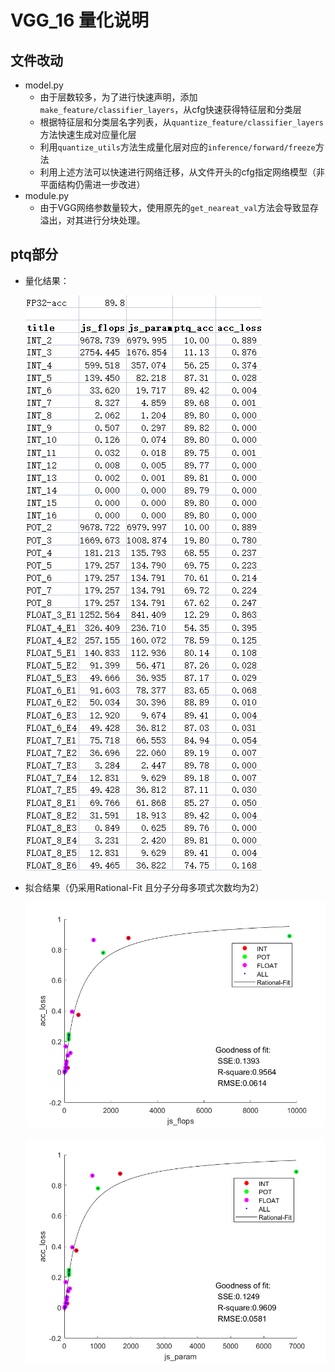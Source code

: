 # VGG_16 量化说明

## 文件改动

+ model.py
  + 由于层数较多，为了进行快速声明，添加`make_feature/classifier_layers`，从cfg快速获得特征层和分类层
  + 根据特征层和分类层名字列表，从`quantize_feature/classifier_layers`方法快速生成对应量化层
  + 利用`quantize_utils`方法生成量化层对应的`inference/forward/freeze`方法
  + 利用上述方法可以快速进行网络迁移，从文件开头的cfg指定网络模型（非平面结构仍需进一步改进）
+ module.py
  + 由于VGG网络参数量较大，使用原先的`get_neareat_val`方法会导致显存溢出，对其进行分块处理。



## ptq部分

+ 量化结果：

  ![VGG16_table](image/VGG16_table.png)

+ 拟合结果（仍采用Rational-Fit 且分子分母多项式次数均为2）

  ![flops](image/flops.png)

  ![param](image/param.png)